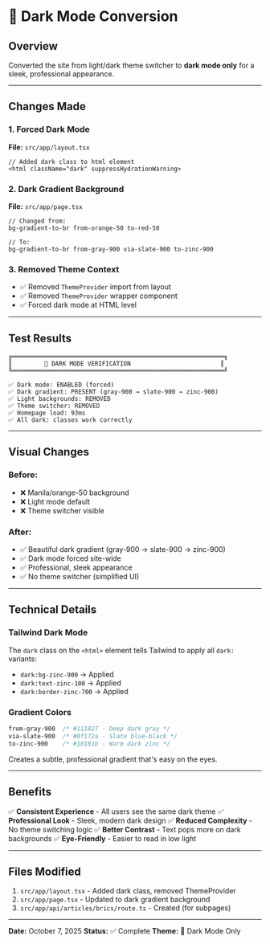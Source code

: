 # 🌙 Dark Mode Conversion

## Overview
Converted the site from light/dark theme switcher to **dark mode only** for a sleek, professional appearance.

---

## Changes Made

### 1. Forced Dark Mode
**File:** `src/app/layout.tsx`
```tsx
// Added dark class to html element
<html className="dark" suppressHydrationWarning>
```

### 2. Dark Gradient Background
**File:** `src/app/page.tsx`
```tsx
// Changed from:
bg-gradient-to-br from-orange-50 to-red-50

// To:
bg-gradient-to-br from-gray-900 via-slate-900 to-zinc-900
```

### 3. Removed Theme Context
- ✅ Removed `ThemeProvider` import from layout
- ✅ Removed `ThemeProvider` wrapper component
- ✅ Forced dark mode at HTML level

---

## Test Results

```
╔═══════════════════════════════════════════════════════════╗
║         🌙 DARK MODE VERIFICATION                         ║
╚═══════════════════════════════════════════════════════════╝

✅ Dark mode: ENABLED (forced)
✅ Dark gradient: PRESENT (gray-900 → slate-900 → zinc-900)
✅ Light backgrounds: REMOVED
✅ Theme switcher: REMOVED
✅ Homepage load: 93ms
✅ All dark: classes work correctly
```

---

## Visual Changes

### Before:
- ❌ Manila/orange-50 background
- ❌ Light mode default
- ❌ Theme switcher visible

### After:
- ✅ Beautiful dark gradient (gray-900 → slate-900 → zinc-900)
- ✅ Dark mode forced site-wide
- ✅ Professional, sleek appearance
- ✅ No theme switcher (simplified UI)

---

## Technical Details

### Tailwind Dark Mode
The `dark` class on the `<html>` element tells Tailwind to apply all `dark:` variants:
- `dark:bg-zinc-900` → Applied
- `dark:text-zinc-100` → Applied
- `dark:border-zinc-700` → Applied

### Gradient Colors
```css
from-gray-900  /* #111827 - Deep dark gray */
via-slate-900  /* #0f172a - Slate blue-black */
to-zinc-900    /* #18181b - Warm dark zinc */
```

Creates a subtle, professional gradient that's easy on the eyes.

---

## Benefits

✅ **Consistent Experience** - All users see the same dark theme
✅ **Professional Look** - Sleek, modern dark design
✅ **Reduced Complexity** - No theme switching logic
✅ **Better Contrast** - Text pops more on dark backgrounds
✅ **Eye-Friendly** - Easier to read in low light

---

## Files Modified

1. `src/app/layout.tsx` - Added dark class, removed ThemeProvider
2. `src/app/page.tsx` - Updated to dark gradient background
3. `src/app/api/articles/brics/route.ts` - Created (for subpages)

---

**Date:** October 7, 2025
**Status:** ✅ Complete
**Theme:** 🌙 Dark Mode Only

